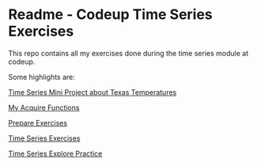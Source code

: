 # Readme - Codeup Time Series Exercises

This repo contains all my exercises done during the time series module
at codeup.

Some highlights are: 

[Time Series Mini Project about Texas Temperatures](https://github.com/HeatherOrtegaMcMillan/time-series-exercises/blob/main/time_series_project.ipynb)

[My Acquire Functions](https://github.com/HeatherOrtegaMcMillan/time-series-exercises/blob/main/acquire_func.py) 

[Prepare Exercises](https://github.com/HeatherOrtegaMcMillan/time-series-exercises/blob/main/prepare_exercises_notebook.ipynb)

[Time Series Exercises](https://github.com/HeatherOrtegaMcMillan/time-series-exercises/blob/main/exercises_time_series.ipynb)

[Time Series Explore Practice](https://github.com/HeatherOrtegaMcMillan/time-series-exercises/blob/main/explore.ipynb)

